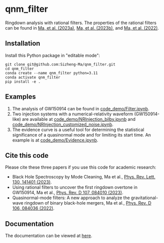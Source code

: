 # qnm_filter

Ringdown analysis with rational filters. The properties of the rational filters can be found in [Ma, et al. (2023a)](https://doi.org/10.1103/PhysRevLett.130.141401), [Ma, et al. (2023b)](https://doi.org/10.1103/PhysRevD.107.084010), and [Ma, et al. (2022)](https://doi.org/10.1103/PhysRevD.106.084036).

## Installation

Install this Python package in "editable mode":

```shell
git clone git@github.com:Sizheng-Ma/qnm_filter.git
cd qnm_filter
conda create --name qnm_filter python=3.11
conda activate qnm_filter
pip install -e .
```

## Examples

1. The analysis of GW150914 can be found in [code_demo/Filter.ipynb](code_demo/Filter.ipynb).
2. Two injection systems with a numerical-relativity waveform (GW150914-like) are available at [code_demo/NRInjection_bilby.ipynb](code_demo/NRInjection_bilby.ipynb) and [code_demo/NRInjection_customized_noise.ipynb](code_demo/NRInjection_customized_noise.ipynb).
3. The evidence curve is a useful tool for determining the statistical significance of a quasinormal mode and for limiting its start time. An example is at [code_demo/Evidence.ipynb](code_demo/Evidence.ipynb).

## Cite this code

Please cite these three papers if you use this code for academic research:

- Black Hole Spectroscopy by Mode Cleaning, Ma et al., [Phys. Rev. Lett. 130, 141401 (2023)](https://doi.org/10.1103/PhysRevLett.130.141401).
- Using rational filters to uncover the first ringdown overtone in GW150914, Ma et al., [Phys. Rev. D 107, 084010 (2023)](https://doi.org/10.1103/PhysRevD.107.084010).
- Quasinormal-mode filters: A new approach to analyze the gravitational-wave ringdown of binary black-hole mergers, Ma et al., [Phys. Rev. D 106, 084036 (2022)](https://doi.org/10.1103/PhysRevD.106.084036).

## Documentation

The documentation can be viewed at [here](https://sizheng-ma.github.io/qnm_filter/html/index.html).
